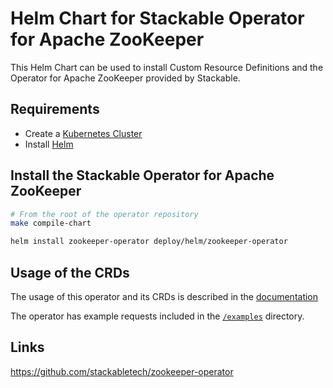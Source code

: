 <!-- markdownlint-disable MD034 -->
# Helm Chart for Stackable Operator for Apache ZooKeeper

This Helm Chart can be used to install Custom Resource Definitions and the Operator for Apache ZooKeeper provided by Stackable.

## Requirements

- Create a [Kubernetes Cluster](../Readme.md)
- Install [Helm](https://helm.sh/docs/intro/install/)

## Install the Stackable Operator for Apache ZooKeeper

```bash
# From the root of the operator repository
make compile-chart

helm install zookeeper-operator deploy/helm/zookeeper-operator
```

## Usage of the CRDs

The usage of this operator and its CRDs is described in the [documentation](https://docs.stackable.tech/zookeeper/index.html)

The operator has example requests included in the [`/examples`](https://github.com/stackabletech/zookeeper-operator/tree/main/examples) directory.

## Links

<https://github.com/stackabletech/zookeeper-operator>

